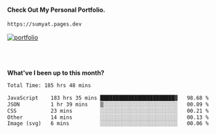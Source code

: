 #### Check Out My Personal Portfolio.
````bash
https://sumyat.pages.dev
````

<a href='https://sumyat.pages.dev/'>
    <img src='https://github.com/sumyat-aung/sumyat-aung/assets/108873224/c9b4f2be-c585-4dd3-84e1-692c3854a6d8' alt='portfolio' align='center' />
</a>


<br />
<br />


<br />
<br />

**What've I been up to this month?**

<!--START_SECTION:waka-->

```txt
Total Time: 185 hrs 48 mins

JavaScript    183 hrs 35 mins ████████████████████████▓   98.68 %
JSON          1 hr 39 mins    ▒░░░░░░░░░░░░░░░░░░░░░░░░   00.89 %
CSS           23 mins         ░░░░░░░░░░░░░░░░░░░░░░░░░   00.21 %
Other         14 mins         ░░░░░░░░░░░░░░░░░░░░░░░░░   00.13 %
Image (svg)   6 mins          ░░░░░░░░░░░░░░░░░░░░░░░░░   00.06 %
```

<!--END_SECTION:waka-->




